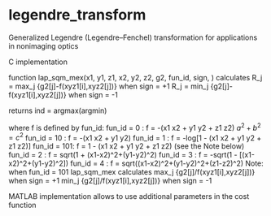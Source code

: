 # legendre_transform
Generalized Legendre (Legendre–Fenchel) transformation for applications in nonimaging optics

C implementation

function lap_sqm_mex(x1, y1, z1, x2, y2, z2, g2, fun_id, sign, ) calculates
R_j = max_j {g2[j]-f(xyz1[i],xyz2[j])}    when sign = +1
R_j = min_j {g2[j]-f(xyz1[i],xyz2[j])}    when sign = -1

returns ind = argmax(argmin)

where f is defined by fun_id:
fun_id = 0  :	f = -(x1 x2 + y1 y2 + z1 z2) $`a^2+b^2=c^2`$
fun_id = 10 :  	f = -(x1 x2 + y1 y2)
fun_id = 1  :  	f = -log[1 - (x1 x2 + y1 y2 + z1 z2)]
fun_id = 101:  	f =  1 - (x1 x2 + y1 y2 + z1 z2)   (see the Note below)
fun_id = 2	:	f =  sqrt(1 + (x1-x2)^2+(y1-y2)^2)
fun_id = 3	:	f =  -sqrt(1 - [(x1-x2)^2+(y1-y2)^2])
fun_id = 4	:	f =  sqrt((x1-x2)^2+(y1-y2)^2+(z1-z2)^2)
Note: when fun_id = 101 lap_sqm_mex calculates
max_j {g2[j]/f(xyz1[i],xyz2[j])}    when sign = +1
min_j {g2[j]/f(xyz1[i],xyz2[j])}    when sign = -1

MATLAB implementation allows to use additional parameters in the cost function
